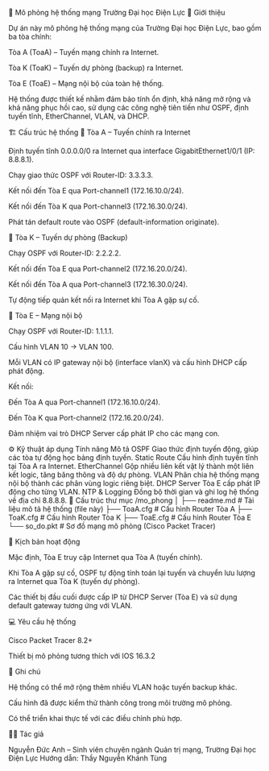 🏫 Mô phỏng hệ thống mạng Trường Đại học Điện Lực
📘 Giới thiệu

Dự án này mô phỏng hệ thống mạng của Trường Đại học Điện Lực, bao gồm ba tòa chính:

Tòa A (ToaA) – Tuyến mạng chính ra Internet.

Tòa K (ToaK) – Tuyến dự phòng (backup) ra Internet.

Tòa E (ToaE) – Mạng nội bộ của toàn hệ thống.

Hệ thống được thiết kế nhằm đảm bảo tính ổn định, khả năng mở rộng và khả năng phục hồi cao, sử dụng các công nghệ tiên tiến như OSPF, định tuyến tĩnh, EtherChannel, VLAN, và DHCP.

🏗️ Cấu trúc hệ thống
🏢 Tòa A – Tuyến chính ra Internet

Định tuyến tĩnh 0.0.0.0/0 ra Internet qua interface GigabitEthernet1/0/1 (IP: 8.8.8.1).

Chạy giao thức OSPF với Router-ID: 3.3.3.3.

Kết nối đến Tòa E qua Port-channel1 (172.16.10.0/24).

Kết nối đến Tòa K qua Port-channel3 (172.16.30.0/24).

Phát tán default route vào OSPF (default-information originate).

🏢 Tòa K – Tuyến dự phòng (Backup)

Chạy OSPF với Router-ID: 2.2.2.2.

Kết nối đến Tòa E qua Port-channel2 (172.16.20.0/24).

Kết nối đến Tòa A qua Port-channel3 (172.16.30.0/24).

Tự động tiếp quản kết nối ra Internet khi Tòa A gặp sự cố.

🏢 Tòa E – Mạng nội bộ

Chạy OSPF với Router-ID: 1.1.1.1.

Cấu hình VLAN 10 → VLAN 100.

Mỗi VLAN có IP gateway nội bộ (interface vlanX) và cấu hình DHCP cấp phát động.

Kết nối:

Đến Tòa A qua Port-channel1 (172.16.10.0/24).

Đến Tòa K qua Port-channel2 (172.16.20.0/24).

Đảm nhiệm vai trò DHCP Server cấp phát IP cho các mạng con.

⚙️ Kỹ thuật áp dụng
Tính năng	Mô tả
OSPF	Giao thức định tuyến động, giúp các tòa tự động học bảng định tuyến.
Static Route	Cấu hình định tuyến tĩnh tại Tòa A ra Internet.
EtherChannel	Gộp nhiều liên kết vật lý thành một liên kết logic, tăng băng thông và độ dự phòng.
VLAN	Phân chia hệ thống mạng nội bộ thành các phân vùng logic riêng biệt.
DHCP Server	Tòa E cấp phát IP động cho từng VLAN.
NTP & Logging	Đồng bộ thời gian và ghi log hệ thống về địa chỉ 8.8.8.8.
📂 Cấu trúc thư mục
/mo_phong
│
├── readme.md        # Tài liệu mô tả hệ thống (file này)
├── ToaA.cfg         # Cấu hình Router Tòa A
├── ToaK.cfg         # Cấu hình Router Tòa K
├── ToaE.cfg         # Cấu hình Router Tòa E
└── so_do.pkt        # Sơ đồ mạng mô phỏng (Cisco Packet Tracer)

🧩 Kịch bản hoạt động

Mặc định, Tòa E truy cập Internet qua Tòa A (tuyến chính).

Khi Tòa A gặp sự cố, OSPF tự động tính toán lại tuyến và chuyển lưu lượng ra Internet qua Tòa K (tuyến dự phòng).

Các thiết bị đầu cuối được cấp IP từ DHCP Server (Tòa E) và sử dụng default gateway tương ứng với VLAN.

💻 Yêu cầu hệ thống

Cisco Packet Tracer 8.2+

Thiết bị mô phỏng tương thích với IOS 16.3.2

🧠 Ghi chú

Hệ thống có thể mở rộng thêm nhiều VLAN hoặc tuyến backup khác.

Cấu hình đã được kiểm thử thành công trong môi trường mô phỏng.

Có thể triển khai thực tế với các điều chỉnh phù hợp.

👨‍💻 Tác giả

Nguyễn Đức Anh – Sinh viên chuyên ngành Quản trị mạng, Trường Đại học Điện Lực
Hướng dẫn: Thầy Nguyễn Khánh Tùng
